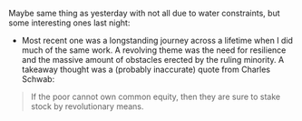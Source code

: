 Maybe same thing as yesterday with not all due to water constraints, but some interesting ones last night:  
- Most recent one was a longstanding journey across a lifetime when I did much of the same work. A revolving theme was the need for resilience and the massive amount of obstacles erected by the ruling minority. A takeaway thought was a (probably inaccurate) quote from Charles Schwab:  
> If the poor cannot own common equity, then they are sure to stake stock by revolutionary means.
